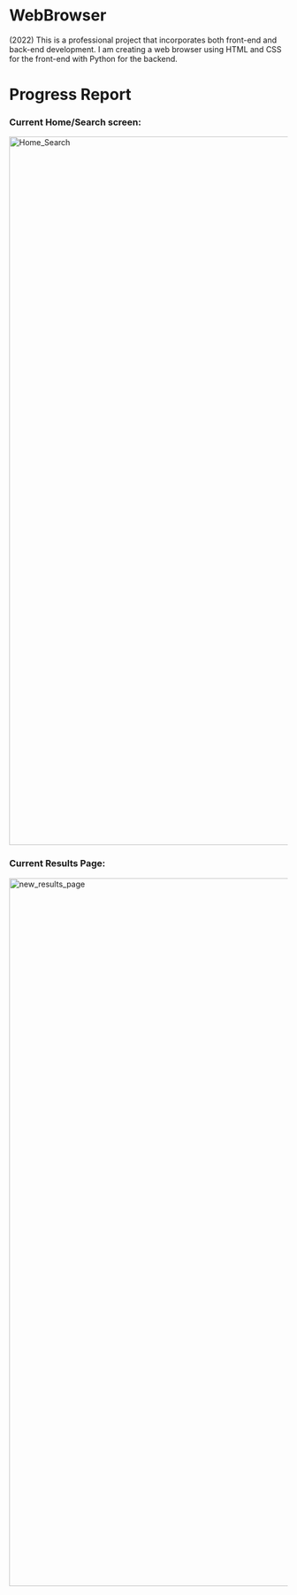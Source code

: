 # WebBrowser
(2022) This is a professional project that incorporates both front-end and back-end development. I am creating a web browser using HTML and CSS for the front-end with Python for the backend.


<h1> Progress Report </h1>
<h3>Current Home/Search screen:</h3>
<img width="1280" alt="Home_Search" src="https://user-images.githubusercontent.com/82846057/161549298-ead2d518-51d7-4ac5-bf54-163d110fcf84.png">
<h3>Current Results Page:</h3>
<img width="1279" alt="new_results_page" src="https://user-images.githubusercontent.com/82846057/165106179-105e0b12-11b9-4ef7-91bb-3b0df6a503a0.png">

